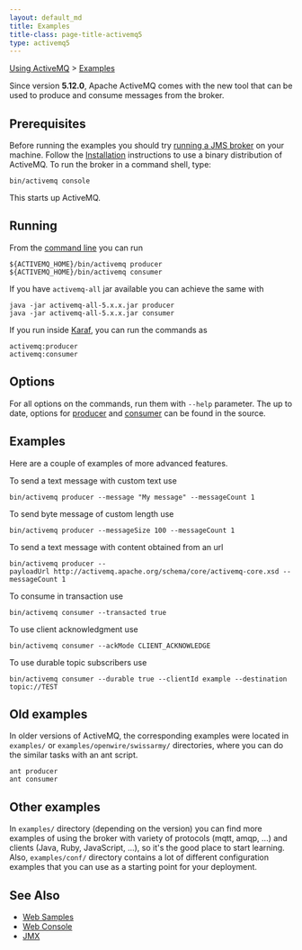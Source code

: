 ```yaml
---
layout: default_md
title: Examples 
title-class: page-title-activemq5
type: activemq5
---
```


[Using ActiveMQ](using-activemq) > [Examples](examples)


Since version **5.12.0**, Apache ActiveMQ comes with the new tool that can be used to produce and consume messages from the broker.

Prerequisites
-------------

Before running the examples you should try [running a JMS broker](run-broker) on your machine. Follow the [Installation](installation) instructions to use a binary distribution of ActiveMQ. To run the broker in a command shell, type:
```
bin/activemq console
```
This starts up ActiveMQ.

Running
-------

From the [command line](unix-shell-script) you can run
```
${ACTIVEMQ_HOME}/bin/activemq producer
${ACTIVEMQ_HOME}/bin/activemq consumer
```
If you have `activemq-all` jar available you can achieve the same with
```
java -jar activemq-all-5.x.x.jar producer
java -jar activemq-all-5.x.x.jar consumer
```
If you run inside [Karaf](osgi-integration), you can run the commands as
```
activemq:producer
activemq:consumer
```

Options
-------

For all options on the commands, run them with `--help` parameter. The up to date, options for [producer](https://github.com/apache/activemq/blob/master/activemq-console/src/main/resources/org/apache/activemq/console/command/producer.txt) and [consumer](https://github.com/apache/activemq/blob/master/activemq-console/src/main/resources/org/apache/activemq/console/command/consumer.txt) can be found in the source.

Examples
--------

Here are a couple of examples of more advanced features.

To send a text message with custom text use
```
bin/activemq producer --message "My message" --messageCount 1
```
To send byte message of custom length use
```
bin/activemq producer --messageSize 100 --messageCount 1
```
To send a text message with content obtained from an url
```
bin/activemq producer --payloadUrl http://activemq.apache.org/schema/core/activemq-core.xsd --messageCount 1
```
To consume in transaction use
```
bin/activemq consumer --transacted true
```
To use client acknowledgment use
```
bin/activemq consumer --ackMode CLIENT_ACKNOWLEDGE
```
To use durable topic subscribers use
```
bin/activemq consumer --durable true --clientId example --destination topic://TEST
```

Old examples
------------

In older versions of ActiveMQ, the corresponding examples were located in `examples/` or `examples/openwire/swissarmy/` directories, where you can do the similar tasks with an ant script.
```
ant producer
ant consumer
```

Other examples
--------------

In `examples/` directory (depending on the version) you can find more examples of using the broker with variety of protocols (mqtt, amqp, ...) and clients (Java, Ruby, JavaScript, ...), so it's the good place to start learning. Also, `examples/conf/` directory contains a lot of different configuration examples that you can use as a starting point for your deployment.

See Also
--------

*   [Web Samples](web-samples)
*   [Web Console](web-console)
*   [JMX](jmx)


